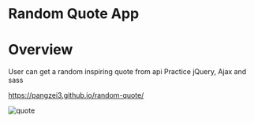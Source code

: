 # Random Quote App

# Overview
User can get a random inspiring quote from api
Practice jQuery, Ajax and sass

https://pangzei3.github.io/random-quote/

![quote](https://user-images.githubusercontent.com/64483501/182231625-d28ce6bf-ec46-4302-9176-09b5937d5e35.png)

